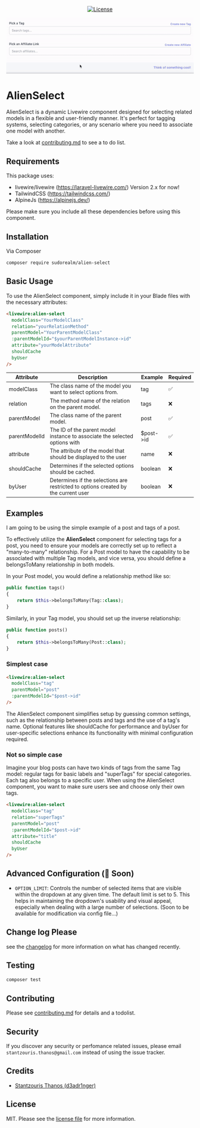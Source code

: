 <p align="center">
    <a href="#">
        <img src="https://poser.pugx.org/livewire/livewire/license.svg" alt="License">
    </a>
</p>

<p align="center">
  <img src="alien-select-usage.gif" alt="Sudorealm Alien Select component usage" />
</p>

# AlienSelect

AlienSelect is a dynamic Livewire component designed for selecting related models in a flexible and user-friendly manner. It's perfect for tagging systems, selecting categories, or any scenario where you need to associate one model with another.

Take a look at [contributing.md](contributing.md) to see a to do list.

## Requirements

This package uses:

- livewire/livewire (https://laravel-livewire.com/) Version 2.x for now!
- TailwindCSS (https://tailwindcss.com/)
- AlpineJs (https://alpinejs.dev/)

Please make sure you include all these dependencies before using this component.

## Installation

Via Composer

```bash
composer require sudorealm/alien-select
```

## Basic Usage

To use the AlienSelect component, simply include it in your Blade files with the necessary attributes:

```html
<livewire:alien-select
  modelClass="YourModelClass"
  relation="yourRelationMethod"
  parentModel="YourParentModelClass"
  :parentModelId="$yourParentModelInstance->id"
  attribute="yourModelAttribute"
  shouldCache
  byUser
/>
```

| Attribute     | Description                                                                        | Example   | Required |
| ------------- | ---------------------------------------------------------------------------------- | --------- | -------- |
| modelClass    | The class name of the model you want to select options from.                       | tag       | ✅       |
| relation      | The method name of the relation on the parent model.                               | tags      | ❌       |
| parentModel   | The class name of the parent model.                                                | post      | ✅       |
| parentModelId | The ID of the parent model instance to associate the selected options with         | $post->id | ✅       |
| attribute     | The attribute of the model that should be displayed to the user                    | name      | ❌       |
| shouldCache   | Determines if the selected options should be cached.                               | boolean   | ❌       |
| byUser        | Determines if the selections are restricted to options created by the current user | boolean   | ❌       |

## Examples

I am going to be using the simple example of a post and tags of a post.

To effectively utilize the **AlienSelect** component for selecting tags for a post, you need to ensure your models are correctly set up to reflect a "many-to-many" relationship. For a Post model to have the capability to be associated with multiple Tag models, and vice versa, you should define a belongsToMany relationship in both models.

In your Post model, you would define a relationship method like so:

```php
public function tags()
{
    return $this->belongsToMany(Tag::class);
}
```

Similarly, in your Tag model, you should set up the inverse relationship:

```php
public function posts()
{
    return $this->belongsToMany(Post::class);
}
```

### Simplest case

```html
<livewire:alien-select
  modelClass="tag"
  parentModel="post"
  :parentModelId="$post->id"
/>
```

The AlienSelect component simplifies setup by guessing common settings, such as the relationship between posts and tags and the use of a tag's name. Optional features like shouldCache for performance and byUser for user-specific selections enhance its functionality with minimal configuration required.

### Not so simple case

Imagine your blog posts can have two kinds of tags from the same Tag model: regular tags for basic labels and "superTags" for special categories. Each tag also belongs to a specific user. When using the AlienSelect component, you want to make sure users see and choose only their own tags.

```html
<livewire:alien-select
  modelClass="tag"
  relation="superTags"
  parentModel="post"
  :parentModelId="$post->id"
  attribute="title"
  shouldCache
  byUser
/>
```

## Advanced Configuration (🔮 Soon)

- `OPTION_LIMIT`: Controls the number of selected items that are visible within the dropdown at any given time. The default limit is set to 5. This helps in maintaining the dropdown's usability and visual appeal, especially when dealing with a large number of selections. (Soon to be available for modification via config file...)

## Change log Please

see the [changelog](changelog.md) for more information on what has changed
recently.

## Testing

```bash
composer test
```

## Contributing

Please see [contributing.md](contributing.md) for details and a todolist.

## Security

If you discover any security or perfomance related issues, please email `stantzouris.thanos@gmail.com` instead of using the issue tracker.

## Credits

- [Stantzouris Thanos (d3adr1nger)](https://sudorealm.com/blog/profile/d3ad-r1nger)
<!-- - [All Contributors][link-contributors] -->

## License

MIT. Please see the [license file](license.md) for more information.

[link-author]: https://sudorealm.com/blog/profile/d3ad-r1nger
[link-contributors]: ../../contributors

